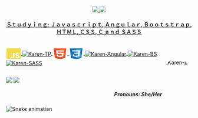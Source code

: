 
<br>
<div align="center" style="display: flex">
  <a href="https://github.com/karenascimento">
  <img height="130em" src="https://github-readme-stats.vercel.app/api?username=karenascimento&show_icons=true&theme=radical&include_all_commits=true&count_private=true"/>
  <img height="130em" src="https://github-readme-stats.vercel.app/api/top-langs/?username=karenascimento&layout=compact&langs_count=7&theme=radical"/>
    <h4 align="center">Ｓｔｕｄｙｉｎｇ: Ｊａｖａｓｃｒｉｐｔ, Ａｎｇｕｌａｒ, Ｂｏｏｔｓｔｒａｐ, ＨＴＭＬ, ＣＳＳ, Ｃ ａｎｄ ＳＡＳＳ</h4>
</div>
  <div style="display: inline_block"><br>
  <img align="center" alt="Karen-Js" height="30" width="40" src="https://raw.githubusercontent.com/devicons/devicon/master/icons/javascript/javascript-plain.svg">
  <img align="center" alt="Karen-TP" height="30" width="40" src="https://cdn.jsdelivr.net/gh/devicons/devicon/icons/typescript/typescript-plain.svg">
  <img align="center" alt="Karen-HTML" height="30" width="40" src="https://raw.githubusercontent.com/devicons/devicon/master/icons/html5/html5-original.svg">
  <img align="center" alt="Karen-CSS" height="30" width="40" src="https://raw.githubusercontent.com/devicons/devicon/master/icons/css3/css3-original.svg">
  <img align="center" alt="Karen-Angular" height="30" width="40" src="https://cdn.jsdelivr.net/gh/devicons/devicon/icons/angularjs/angularjs-original.svg">
  <img  align="center" alt="Karen-BS" height="30" width="40" src="https://cdn.jsdelivr.net/gh/devicons/devicon/icons/bootstrap/bootstrap-original.svg" /> 
  <img  align="center" alt="Karen-SASS" height="30" width="40" src="https://cdn.jsdelivr.net/gh/devicons/devicon/icons/sass/sass-original.svg" />
  <img align="right" alt="Karen-pic" height="150" style="border-radius:50px;" src="https://cdn.discordapp.com/attachments/685894832303898760/1015274071728066611/Screenshot_20220902-105322_Teams.jpg">
</div>
  
  ##
 
<div> 
  <a href = "mailto:cristinakaren138@gmail.com"><img src="https://img.shields.io/badge/-Gmail-%23333?style=for-the-badge&logo=gmail&logoColor=white" target="_blank"></a>
  <a href="https://www.linkedin.com/in/karen-cristina-1bb798196/" target="_blank"><img src="https://img.shields.io/badge/-LinkedIn-%230077B5?style=for-the-badge&logo=linkedin&logoColor=white" target="_blank"></a>
</div>
  <h5 align="end">Pronouns: She/Her</h5>
 

![Snake animation](https://github.com/karenascimento/karenascimento/blob/output/github-contribution-grid-snake.svg)
